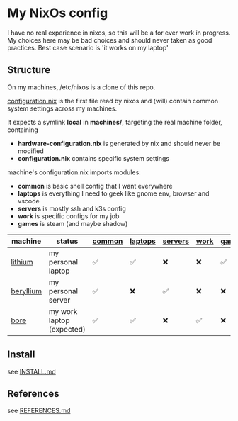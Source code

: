 # My NixOs config

I have no real experience in nixos, so this will be a for ever work in progress. My choices here may be bad choices and should never taken as good practices. Best case scenario is 'it works on my laptop'

## Structure

On my machines, /etc/nixos is a clone of this repo.

[configuration.nix](configuration.nix) is the first file read by nixos and (will) contain common system settings across my machines.

It expects a symlink **local** in **machines/**, targeting the real machine folder, containing

 * **hardware-configuration.nix** is generated by nix and should never be modified
 * **configuration.nix** contains specific system settings

machine's configuration.nix imports modules:

 * **common** is basic shell config that I want everywhere
 * **laptops** is everything I need to geek like gnome env, browser and vscode
 * **servers** is mostly ssh and k3s config
 * **work** is specific configs for my job
 * **games** is steam (and maybe shadow)

| machine     | status                    | [common] | [laptops] | [servers] | [work] | [games] |
| ----------- | ------------------------- | -------- | --------- | --------- | ------ | ------- |
| [lithium]   | my personal laptop        | ✅        | ✅         | ❌         | ❌      | ✅       |
| [beryllium] | my personal server        | ✅        | ❌         | ✅         | ❌      | ❌       |
| [bore]      | my work laptop (expected) | ✅        | ✅         | ❌         | ✅      | ❌       |


## Install

see [INSTALL.md](INSTALL.md)

## References

see [REFERENCES.md](REFERENCES.md)

[common]: modules/common
[laptops]: modules/laptops
[servers]: modules/servers
[work]: modules/work
[games]: modules/games

[lithium]: machines/lithium
[beryllium]: machines/beryllium
[bore]: machines/bore
